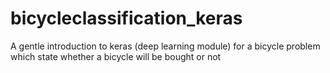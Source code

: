 # bicycleclassification_keras
A gentle introduction to keras (deep learning module)  for a bicycle problem which state whether a bicycle will be bought or not
